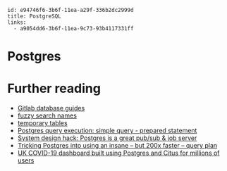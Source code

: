 ```
id: e94746f6-3b6f-11ea-a29f-336b2dc2999d
title: PostgreSQL
links:
  - a9054dd6-3b6f-11ea-9c73-93b4117331ff
```

# Postgres

# Further reading

* [Gitlab database guides][1]
* [fuzzy search names][2]
* [temporary tables][3]
* [Postgres query execution: simple query - prepared statement][4]
* [System design hack: Postgres is a great pub/sub & job server][5]
* [Tricking Postgres into using an insane – but 200x faster – query plan][6]
* [UK COVID-19 dashboard built using Postgres and Citus for millions of users][7]

[1]: https://docs.gitlab.com/ee/development/database/
[2]: https://info.crunchydata.com/blog/fuzzy-name-matching-in-postgresql 
[3]: https://github.com/arkhipov/temporal_tables
[4]: https://dev.to/yugabyte/postgres-query-execution-simple-query-prepared-statement-3kk0
[5]: https://webapp.io/blog/postgres-is-the-answer/
[6]: https://spacelift.io/blog/tricking-postgres-into-using-query-plan
[7]: https://techcommunity.microsoft.com/t5/azure-database-for-postgresql/uk-covid-19-dashboard-built-using-postgres-and-citus-for/ba-p/3036276
